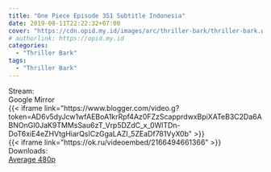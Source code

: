 ```yaml
---
title: "One Piece Episode 351 Subtitle Indonesia"
date: 2019-08-11T22:22:32+07:00
cover: "https://cdn.opid.my.id/images/arc/thriller-bark/thriller-bark.webp" # Optional, cover
# authorlink: https://opid.my.id
categories:
  - "Thriller Bark"
tags:
  - "Thriller Bark"
---
```

<div class="ui menu violet borderless inverted">
  <div class="header item active">
        Stream:
    </div>
  <a class="active item" data-tab="google">
    <i class="google drive icon"></i> Google
  </a>
  <a class="item nounderline" data-tab="mirror">
    <i class="odnoklassniki icon"></i> Mirror
  </a>
</div>
<div class="ui bottom attached tab segment active" style="border:0 !important;" data-tab="google">
{{< iframe link="https://www.blogger.com/video.g?token=AD6v5dyJcw1wfAEBoA1krRpf4Az0FZzScapprdwxBpiXATeB3C2Da6ABNOnGI0JaK9TMMsSau6zT_Vrp5DZdC_x_0WlTDn-DoT6xiE4eZHVtgHiarQsICzGgaLAZI_5ZEaDf781VyX0b" >}}
</div>
<div class="ui bottom attached tab segment" style="border:0 !important;" data-tab="mirror">
{{< iframe link="https://ok.ru/videoembed/2166494661366" >}}
</div>
<div class="ui menu violet borderless inverted">
  <div class="header item active">
        Downloads:
    </div>
  <a class="item nounderline" href="https://ouo.io/GSLyQc" target="_blank" rel="dofollow"><i class="google drive icon"></i>
    Average 480p</a>
</div>